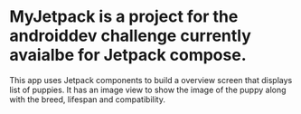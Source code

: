 # MyJetpack is a project for the androiddev challenge currently avaialbe for Jetpack compose.
This app uses Jetpack components to build a overview screen that displays list of puppies.
It has an image view to show the image of the puppy along with the breed, lifespan and compatibility.
